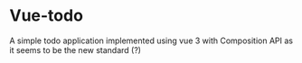 # Vue-todo

A simple todo application implemented using vue 3 with Composition API as it seems to be the new standard (?)